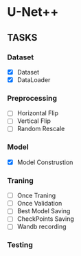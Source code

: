 # U-Net++
## TASKS
### Dataset
- [x] Dataset
- [x] DataLoader
### Preprocessing
- [ ]  Horizontal Flip
- [ ]  Vertical Flip
- [ ]  Random Rescale
### Model
- [x] Model Construstion
### Traning
- [ ] Once Traning
- [ ] Once Validation
- [ ] Best Model Saving
- [ ] CheckPoints Saving
- [ ] Wandb recording
### Testing

